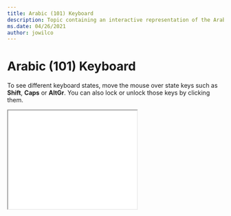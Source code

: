 ```yaml
--- 
title: Arabic (101) Keyboard 
description: Topic containing an interactive representation of the Arabic (101) Keyboard 
ms.date: 04/26/2021 
author: jowilco 
--- 
```

 
# Arabic (101) Keyboard 
 
To see different keyboard states, move the mouse over state keys such as **Shift**, **Caps** or **AltGr**. You can also lock or unlock those keys by clicking them. 
 
<iframe src="kbda1.html" height="230"></iframe> 
